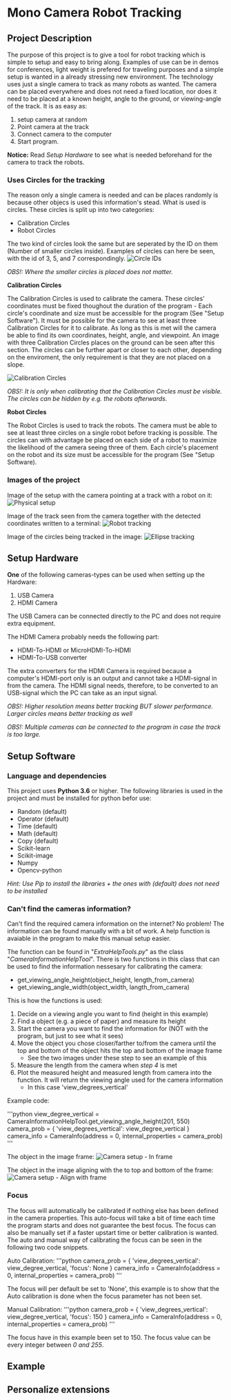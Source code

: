 # Mono Camera Robot Tracking

## Project Description
The purpose of this project is to give a tool for robot tracking which is simple to setup and easy to bring along. Examples of use can be in demos for conferences, light weight is prefered for traveling purposes and a simple setup is wanted in a already stressing new environment.
The technology uses just a single camera to track as many robots as wanted. The camera can be placed everywhere and does not need a fixed location, nor does it need to be placed at a known height, angle to the ground, or viewing-angle of the track. 
It is as easy as:
1. setup camera at random
2. Point camera at the track
3. Connect camera to the computer
4. Start program.

**Notice:** Read *Setup Hardware* to see what is needed beforehand for the camera to track the robots.

### Uses Circles for the tracking
The reason only a single camera is needed and can be places randomly is because other objecs is used this information's stead.
What is used is circles. These circles is split up into two categories:
* Calibration Circles
* Robot Circles

The two kind of circles look the same but are seperated by the ID on them (Number of smaller circles inside).
Examples of circles can here be seen, with the id of 3, 5, and 7 correspondingly. 
![Circle IDs](Images/circle_ids.png)

*OBS!: Where the smaller circles is placed does not matter.*


**Calibration Circles**

The Calibration Circles is used to calibrate the camera. These circles' coordinates must be fixed thoughout the duration of the program - Each circle's coordinate and size must be accessible for the program (See "Setup Software").
It must be possible for the camera to see at least three Calibration Circles for it to calibrate. As long as this is met will the camera be able to find its own coordinates, height, angle, and viewpoint. An image with three Calibration Circles places on the ground can be seen after this section. The circles can be further apart or closer to each other, depending on the enviroment, the only requirement is that they are not placed on a slope.

![Calibration Circles](Images/calibration_circles.png)

*OBS!: It is only when calibrating that the Calibration Circles must be visible. The circles can be hidden by e.g. the robots afterwards.*


**Robot Circles**

The Robot Circles is used to track the robots. The camera must be able to see at least three circles on a single robot before tracking is possible. The circles can with advantage be placed on each side of a robot to maximize the likelihood of the camera seeing three of them. Each circle's placement on the robot and its size must be accessible for the program (See "Setup Software).



### Images of the project

Image of the setup with the camera pointing at a track with a robot on it:
![Physical setup](/Images/physical_setup.png)

Image of the track seen from the camera together with the detected coordinates written to a terminal:
![Robot tracking](/Images/robot_tracking.png)

Image of the circles being tracked in the image:
![Ellipse tracking](/Images/circle_tracking.png)



## Setup Hardware
**One** of the following cameras-types can be used when setting up the Hardware:
1. USB Camera
2. HDMI Camera

The USB Camera can be connected directly to the PC and does not require extra equipment.

The HDMI Camera probably needs the following part:
* HDMI-To-HDMI or MicroHDMI-To-HDMI 
* HDMI-To-USB converter

The extra converters for the HDMI Camera is required because a computer's HDMI-port only is an output and cannot take a HDMI-signal in from the camera. The HDMI signal needs, therefore, to be converted to an USB-signal which the PC can take as an input signal.

*OBS!: Higher resolution means better tracking BUT slower performance. Larger circles means better tracking as well*

*OBS!: Multiple cameras can be connected to the program in case the track is too large.*


## Setup Software


### Language and dependencies
This project uses **Python 3.6** or higher. The following libraries is used in the project and must be installed for python befor use:
* Random (default)
* Operator (default)
* Time (default)
* Math (default)
* Copy (default)
* Scikit-learn
* Scikit-image
* Numpy
* Opencv-python

*Hint: Use Pip to install the libraries + the ones with (default) does not need to be installed* 


### Can't find the cameras information?
Can't find the required camera information on the internet? No problem! The information can be found manually with a bit of work. A help function is avaiable in the program to make this manual setup easier.

The function can be found in "*ExtraHelpTools.py*" as the class "*CameraInformationHelpTool*". There is two functions in this class that can be used to find the information nessesary for calibrating the camera:
* get_viewing_angle_height(object_height, length_from_camera)
* get_viewing_angle_width(object_width, langth_from_camera)

This is how the functions is used:
1. Decide on a viewing angle you want to find (height in this example)
2. Find a object (e.g. a piece of paper) and measure its height
3. Start the camera you want to find the information for (NOT with the program, but just to see what it sees)
4. Move the object you chose closer/farther to/from the camera until the top and bottom of the object hits the top and bottom of the image frame
    * See the two images under these step to see an example of this
5. Measure the length from the camera when *step 4* is met
6. Plot the measured height and measured length from camera into the function. It will return the viewing angle used for the camera information
    * In this case 'view_degrees_vertical'

Example code:

'''python
view_degree_vertical = CameraInformationHelpTool.get_viewing_angle_height(201, 550)
camera_prob = { 'view_degrees_vertical': view_degree_vertical }
camera_info = CameraInfo(address = 0, internal_properties = camera_prob)
'''

The object in the image frame:
![Camera setup - In frame](/Images/object_in_frame.png)

The object in the image aligning with the to top and bottom of the frame:
![Camera setup - Align with frame](/Images/object_aligning_with_frame.png)



### Focus
The focus will automatically be calibrated if nothing else has been defined in the camera properties. This auto-focus will take a bit of time each time the program starts and does not guarantee the best focus. The focus can also be manually set if a faster upstart time or better calibration is wanted. The auto and manual way of calibrating the focus can be seen in the following two code snippets. 

Auto Calibration:
'''python
camera_prob = { 'view_degrees_vertical': view_degree_vertical,
                'focus': None }
camera_info = CameraInfo(address = 0, internal_properties = camera_prob)
'''

The focus will per default be set to 'None', this example is to show that the Auto calibration is done when the focus parameter has not been set.

Manual Calibration:
'''python
camera_prob = { 'view_degrees_vertical': view_degree_vertical,
                'focus': 150 }
camera_info = CameraInfo(address = 0, internal_properties = camera_prob)
'''

The focus have in this example been set to 150. The focus value can be every integer between *0 and 255*.


## Example



## Personalize extensions




